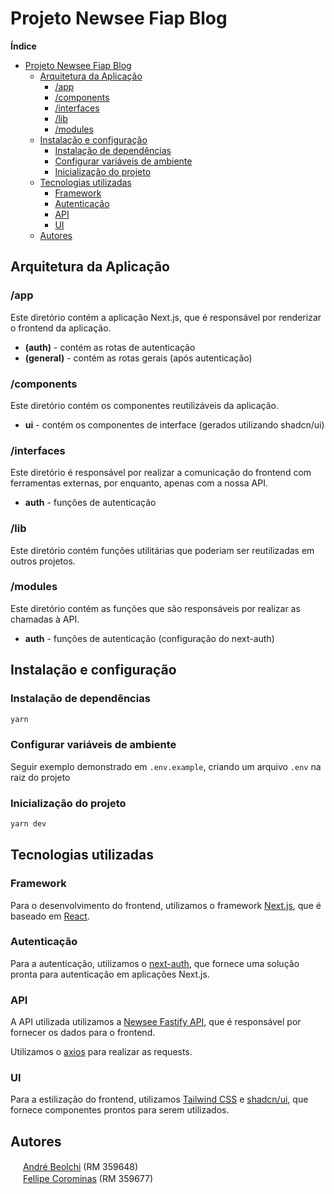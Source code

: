 # Projeto Newsee Fiap Blog

**Índice**

- [Projeto Newsee Fiap Blog](#projeto-newsee-fiap-blog)
  - [Arquitetura da Aplicação](#arquitetura-da-aplicação)
    - [/app](#app)
    - [/components](#components)
    - [/interfaces](#interfaces)
    - [/lib](#lib)
    - [/modules](#modules)
  - [Instalação e configuração](#instalação-e-configuração)
    - [Instalação de dependências](#instalação-de-dependências)
    - [Configurar variáveis de ambiente](#configurar-variáveis-de-ambiente)
    - [Inicialização do projeto](#inicialização-do-projeto)
  - [Tecnologias utilizadas](#tecnologias-utilizadas)
    - [Framework](#framework)
    - [Autenticação](#autenticação)
    - [API](#api)
    - [UI](#ui)
  - [Autores](#autores)

## Arquitetura da Aplicação

### /app
Este diretório contém a aplicação Next.js, que é responsável por renderizar o frontend da aplicação.

- **(auth)** - contém as rotas de autenticação
- **(general)** - contém as rotas gerais (após autenticação)

### /components
Este diretório contém os componentes reutilizáveis da aplicação.

- **ui** - contém os componentes de interface (gerados utilizando shadcn/ui)

### /interfaces
Este diretório é responsável por realizar a comunicação do frontend com ferramentas externas, por enquanto, apenas com a nossa API.

- **auth** - funções de autenticação

### /lib
Este diretório contém funções utilitárias que poderiam ser reutilizadas em outros projetos.

### /modules
Este diretório contém as funções que são responsáveis por realizar as chamadas à API.

- **auth** - funções de autenticação (configuração do next-auth)

## Instalação e configuração

### Instalação de dependências

```bash
yarn
```

### Configurar variáveis de ambiente

Seguir exemplo demonstrado em `.env.example`, criando um arquivo `.env` na raiz do projeto

### Inicialização do projeto

```bash
yarn dev
```

## Tecnologias utilizadas

### Framework
Para o desenvolvimento do frontend, utilizamos o framework [Next.js](https://nextjs.org/), que é baseado em [React](https://reactjs.org/).

### Autenticação
Para a autenticação, utilizamos o [next-auth](https://next-auth.js.org/), que fornece uma solução pronta para autenticação em aplicações Next.js.

### API
A API utilizada utilizamos a [Newsee Fastify API](https://github.com/andrebeolchi/newsee-fastify-api), que é responsável por fornecer os dados para o frontend.

Utilizamos o [axios](https://axios-http.com/) para realizar as requests.

### UI
Para a estilização do frontend, utilizamos [Tailwind CSS](https://tailwindcss.com/) e [shadcn/ui](https://ui.shadcn.com/), que fornece componentes prontos para serem utilizados.

## Autores

<img src="https://avatars.githubusercontent.com/u/61586777" width="16" height="16"> [André Beolchi](https://github.com/andrebeolchi) (RM 359648)
<br><img src="https://avatars.githubusercontent.com/u/34667580" width="16" height="16"> [Fellipe Corominas](https://github.com/LeFelps) (RM 359677)

